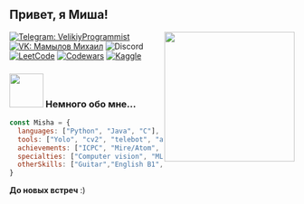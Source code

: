 ## Привет, я Миша!
<img align='right' src="https://i.giphy.com/media/v1.Y2lkPTc5MGI3NjExaGFvZGJpNmpseTZjOTNlcnNicmZldnltZzR2bXhjdGtrbWhzbXl0OSZlcD12MV9pbnRlcm5hbF9naWZfYnlfaWQmY3Q9Zw/fha1cv4Le2lVRXXJsc/giphy.gif" width="230">

[![Telegram: VelikiyProgrammist](https://img.shields.io/badge/Telegram-blue)](https://web.telegram.org/a/#1825145195)
[![VK: Мамылов Михаил](https://img.shields.io/badge/VK-blue)](https://vk.com/tvoy_trash)
![Discord](https://img.shields.io/badge/Discord--thesilliest-gray)
[![LeetCode](https://img.shields.io/badge/LeetCode-yellow)](https://leetcode.com/u/Yulo123)
[![Codewars](https://img.shields.io/badge/Codewars-red)]([https://leetcode.com/u/Yulo123](https://www.codewars.com/users/Yulo111))
[![Kaggle](https://img.shields.io/badge/Kaggle-blue)](https://www.kaggle.com/ytrash)


### <img src="https://media.giphy.com/media/BvC7TmEd7odbi/giphy.gif?cid=ecf05e47nwnqjuif1nvz21n5efbfvft4tyb1b10p2xaocts9&ep=v1_gifs_search&rid=giphy.gif&ct=g" width="60"> Немного обо мне...

```javascript
const Misha = {
  languages: ["Python", "Java", "C"],
  tools: ["Yolo", "cv2", "telebot", "aiogram", "np", "plt", "pnd"],
  achievements: ["ICPC", "Mire/Atom", "Changellenge Сбер"],
  specialties: ["Computer vision", "ML", "Telegram bots", "Tracking"],
  otherSkills: ["Guitar","English B1", ""]
}
```

**До новых встреч** :)
